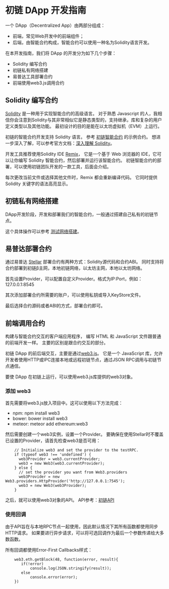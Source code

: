 # 初链 DApp 开发指南

一个 DApp（Decentralized App）由两部分组成：
* 前端，常见Web开发中的前端组件；
* 后端，由智能合约构成，智能合约可以使用一种名为Solidity语言开发。 

在本开发指南，我们将 DApp 的开发分为如下几个步骤：

* Solidity 编写合约
* 初链私有网络搭建
* 易普达工具部署合约
* 前端使用web3.js调用合约

## Solidity 编写合约

[Solidity](solidity.readthedocs.io) 是一种用于实现智能合约的高级语言。
对于熟悉 Javascript 的人，我相信你会注意到Solidity与其非常相似它是静态类型的，支持继承，库和复杂的用户定义类型以及其他功能。
最初设计的目的是能在以太坊虚拟机（EVM）上运行。

初链的智能合约开发支持 Solidity 语言。
参考 [初链智能合约](github.com/truechain/wiki/blob/master/developer/3.1_truechain_smart_contract.md) 的示例合约。
想进一步深入了解，可以参考官方文档：[深入理解 Solidity](solidity-cn.readthedocs.io/zh/develop/solidity-in-depth.html )。

开发工具推荐使用Solidity IDE [Remix](remix.ethereum.org)，
它是一个基于 Web 浏览器的 IDE，它可以让你编写 Solidity 智能合约，然后部署并运行该智能合约。
初链智能合约的部署，可以使用初链团队开发的一款工具，后面会介绍。

每次更改当前文件或选择其他文件时，Remix 都会重新编译代码。
它同时提供 Solidity 关键字的语法高亮显示。

## 初链私有网络搭建

DApp开发阶段，开发和部署我们的智能合约，一般通过搭建自己私有的初链节点。

这个具体操作可以参考 [测试网络搭建](github.com/truechain/wiki/blob/master/developer/1.4.truechain_testing_network_setup.md)。


## 易普达部署合约

通过易普达 [Stellar](stellar.truechain.pro) 部署合约有两种方式：Solidity源代码和合约ABI。
同时支持将合约部署到初链β主网，本地初链网络，以太坊主网，本地以太坊网络。

首先设置Provider，可以配置自定义Provider。格式为IP:Port，例如：127.0.0.1:8545

其次添加部署合约所需要的账户，可以使用私钥或导入KeyStore文件。

最后选择合约源码或者ABI的方式，部署合约即可。

## 前端调用合约

构建与智能合约交互的客户端应用程序， 编写 HTML 和 JavaScript 文件跟普通的前端开发一样。
主要的区别是跟合约交互的部分。

初链 DApp 的前后端交互，主要是通过[web3.js](web3js.readthedocs.io)。
它是一个 JavaScript 库，允许开发者使用HTTP或IPC连接本地或远程初链节点，通过JSON RPC调用与初链节点通信。

要使 DApp 在初链上运行，可以使用web3.js库提供的web3对象。

### 添加 web3

首先需要将web3.js放入项目中。这可以使用以下方法完成：

* npm: npm install web3
* bower: bower install web3
* meteor: meteor add ethereum:web3

然后需要创建一个web3实例，设置一个Provider。
要确保在使用Stellar时不覆盖已设置的Provider，请首先检查web3是否可用：

```
    // Initialize web3 and set the provider to the testRPC.
    if (typeof web3 !== 'undefined') {
      web3Provider = web3.currentProvider;
      web3 = new Web3(web3.currentProvider);
    } else {
      // set the provider you want from Web3.providers
      web3Provider = new Web3.providers.HttpProvider('http://127.0.0.1:7545');
      web3 = new Web3(web3Provider);
    }
```
之后，就可以使用web3对象的API。
API参考：[初链API](github.com/truechain/wiki/blob/master/developer/3.2_truechain_API.md)

### 使用回调

由于API旨在与本地RPC节点一起使用，因此默认情况下其所有函数都使用同步HTTP请求。
如果要进行异步请求，可以将可选回调作为最后一个参数传递给大多数函数。

所有回调都使用Error-First Callbacks样式：

```
    web3.eth.getBlock(48, function(error, result){
       if(!error)
    	   console.log(JSON.stringify(result));
       else
    	   console.error(error);
    })
```



